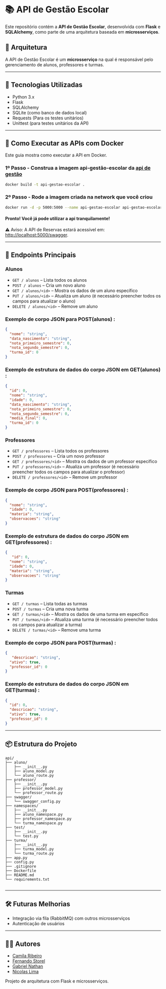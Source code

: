 # 📚 API de Gestão Escolar

Este repositório contém a **API de Gestão Escolar**, desenvolvida com **Flask** e **SQLAlchemy**, como parte de uma arquitetura baseada em **microsserviços**.

## 🧩 Arquitetura

A API de Gestão Escolar é um **microsserviço** na qual é responsável pelo gerenciamento de alunos, professores e turmas.


---

## 🚀 Tecnologias Utilizadas

- Python 3.x
- Flask
- SQLAlchemy
- SQLite (como banco de dados local)
- Requests (Para os testes unitários)
- Unittest (para testes unitários da API)

---

## 🐳 Como Executar as APIs com Docker

Este guia mostra como executar a API em Docker.


### 1º Passo - Construa a imagem api-gestão-escolar da [api de gestão](https://github.com/gortin1/ProjetoApi.git) 

``` bash
docker build -t api-gestao-escolar .
``` 

### 2º Passo - Rode a imagem criada na network que você criou

``` bash
docker run -d -p 5000:5000 --name api-gestao-escolar api-gestao-escolar
```

#### Pronto! Você já pode utilizar a api tranquilamente!

⚠️ Aviso: A API de Reservas estará acessível em: [http://localhost:5000/swagger](http://localhost:5000/swagger).

---

## 📡 Endpoints Principais

### Alunos
- `GET / alunos` – Lista todos os alunos
- `POST / alunos` – Cria um novo aluno
- `GET / alunos/<id>` – Mostra os dados de um aluno específico
- `PUT / alunos/<id>` – Atualiza um aluno (é necessário preencher todos os campos para atualizar o aluno)
- `DELETE / alunos/<id>` – Remove um aluno

### Exemplo de corpo JSON para POST(alunos) :

```json
{
  "nome": "string",
  "data_nascimento": "string",
  "nota_primeiro_semestre": 0,
  "nota_segundo_semestre": 0,
  "turma_id": 0
}
```

### Exemplo de estrutura de dados do corpo JSON em GET(alunos) :

```json
{
  "id": 0,
  "nome": "string",
  "idade": 0,
  "data_nascimento": "string",
  "nota_primeiro_semestre": 0,
  "nota_segundo_semestre": 0,
  "media_final": 0,
  "turma_id": 0
}
```

### Professores
- `GET / professores` – Lista todos os professores
- `POST / professores` – Cria um novo professor
- `GET / professores/<id>` – Mostra os dados de um professor específico
- `PUT / professores/<id>` – Atualiza um professor (é necessário preencher todos os campos para atualizar o professor)
- `DELETE / professores/<id>` – Remove um professor

### Exemplo de corpo JSON para POST(professores) :

```json
{
  "nome": "string",
  "idade": 0,
  "materia": "string",
  "observacoes": "string"
}
```
### Exemplo de estrutura de dados do corpo JSON em GET(professores) :

```json
{
   "id": 0,
  "nome": "string",
  "idade": 0,
  "materia": "string",
  "observacoes": "string"
}
```

### Turmas
- `GET / turmas` – Lista todas as turmas
- `POST / turmas` – Cria uma nova turma
- `GET / turmas/<id>` – Mostra os dados de uma turma em específico
- `PUT / turmas/<id>` – Atualiza uma turma (é necessário preencher todos os campos para atualizar a turma)
- `DELETE / turmas/<id>` – Remove uma turma

### Exemplo de corpo JSON para POST(turmas) :

```json
{
   "descricao": "string",
  "ativo": true,
  "professor_id": 0
}
```
### Exemplo de estrutura de dados do corpo JSON em GET(turmas) :

```json
{
  "id": 0,
  "descricao": "string",
  "ativo": true,
  "professor_id": 0
}
```

---

## 📦 Estrutura do Projeto

```
api/
├── aluno/
│   ├── __init__.py
│   ├── aluno_model.py
│   └── aluno_route.py
├── professor/
│   ├── __init__.py
│   ├── professor_model.py
│   └── professor_route.py
├── swagger/
│   └── swagger_config.py
├── namespaces/
│   ├── __init__.py
│   ├── aluno_namespace.py
│   ├── professor_namespace.py
│   └── turma_namespace.py
├── test/
│   ├── __init__.py
│   └── test.py
├── turma/
│   ├── __init__.py
│   ├── turma_model.py
│   └── turma_route.py
├── app.py
├── config.py
├── .gitignore
├── Dockerfile
├── README.md
└── requirements.txt
     
```

---

## 🛠️ Futuras Melhorias

- Integração via fila (RabbitMQ) com outros microsserviços
- Autenticação de usuários
  
---

## 🧑‍💻 Autores

- [Camila Ribeiro](https://github.com/camilasribeiro)
- [Fernando Storel](https://github.com/Fernandostorel)
- [Gabriel Nathan](https://github.com/gortin1)
- [Nicolas Lima](https://github.com/nicolas-liima)


Projeto de arquitetura com Flask e microsserviços.
